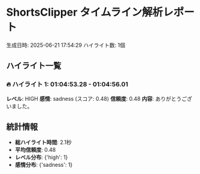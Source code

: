 # ShortsClipper タイムライン解析レポート

生成日時: 2025-06-21 17:54:29
ハイライト数: 1個

## ハイライト一覧

### 🔥 ハイライト 1: 01:04:53.28 - 01:04:56.01

**レベル**: HIGH
**感情**: sadness (スコア: 0.48)
**信頼度**: 0.48
**内容**: ありがとうございました。

## 統計情報

- **総ハイライト時間**: 2.1秒
- **平均信頼度**: 0.48
- **レベル分布**: {'high': 1}
- **感情分布**: {'sadness': 1}
